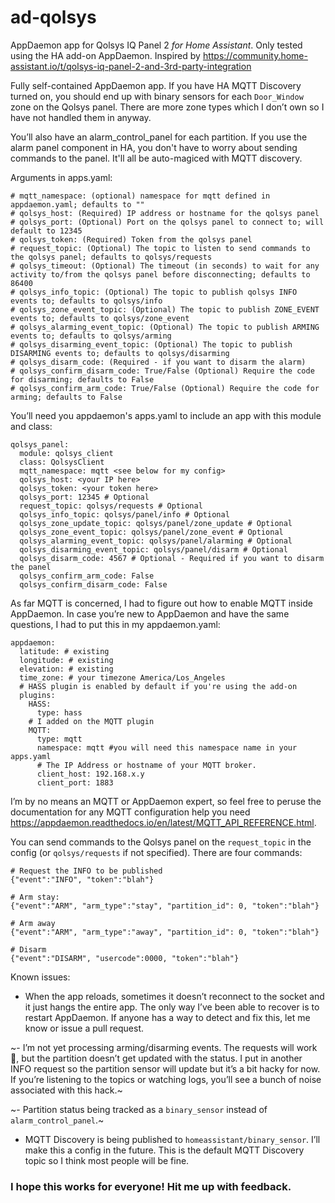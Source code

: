 # ad-qolsys
AppDaemon app for Qolsys IQ Panel 2 _for Home Assistant_.  Only tested using the HA add-on AppDaemon.  Inspired by https://community.home-assistant.io/t/qolsys-iq-panel-2-and-3rd-party-integration

Fully self-contained AppDaemon app.  If you have HA MQTT Discovery turned on, you should end up with binary sensors for each `Door_Window` zone on the Qolsys panel. There are more zone types which I don’t own so I have not handled them in anyway.

You’ll also have an alarm_control_panel for each partition.  If you use the alarm panel component in HA, you don't have to worry about sending commands to the panel.  It'll all be auto-magiced with MQTT discovery.

Arguments in apps.yaml:
```
# mqtt_namespace: (optional) namespace for mqtt defined in appdaemon.yaml; defaults to ""
# qolsys_host: (Required) IP address or hostname for the qolsys panel
# qolsys_port: (Optional) Port on the qolsys panel to connect to; will default to 12345
# qolsys_token: (Required) Token from the qolsys panel
# request_topic: (Optional) The topic to listen to send commands to the qolsys panel; defaults to qolsys/requests
# qolsys_timeout: (Optional) The timeout (in seconds) to wait for any activity to/from the qolsys panel before disconnecting; defaults to 86400
# qolsys_info_topic: (Optional) The topic to publish qolsys INFO events to; defaults to qolsys/info
# qolsys_zone_event_topic: (Optional) The topic to publish ZONE_EVENT events to; defaults to qolsys/zone_event
# qolsys_alarming_event_topic: (Optional) The topic to publish ARMING events to; defaults to qolsys/arming
# qolsys_disarming_event_topic: (Optional) The topic to publish DISARMING events to; defaults to qolsys/disarming
# qolsys_disarm_code: (Required - if you want to disarm the alarm)
# qolsys_confirm_disarm_code: True/False (Optional) Require the code for disarming; defaults to False
# qolsys_confirm_arm_code: True/False (Optional) Require the code for arming; defaults to False
```
You’ll need you appdaemon's apps.yaml to include an app with this module and class:
```
qolsys_panel:
  module: qolsys_client
  class: QolsysClient
  mqtt_namespace: mqtt <see below for my config>
  qolsys_host: <your IP here>
  qolsys_token: <your token here>
  qolsys_port: 12345 # Optional
  request_topic: qolsys/requests # Optional
  qolsys_info_topic: qolsys/panel/info # Optional
  qolsys_zone_update_topic: qolsys/panel/zone_update # Optional
  qolsys_zone_event_topic: qolsys/panel/zone_event # Optional
  qolsys_alarming_event_topic: qolsys/panel/alarming # Optional
  qolsys_disarming_event_topic: qolsys/panel/disarm # Optional
  qolsys_disarm_code: 4567 # Optional - Required if you want to disarm the panel
  qolsys_confirm_arm_code: False
  qolsys_confirm_disarm_code: False
```
As far MQTT is concerned, I had to figure out how to enable MQTT inside AppDaemon. In case you’re new to AppDaemon and have the same questions, I had to put this in my appdaemon.yaml:
```
appdaemon:
  latitude: # existing
  longitude: # existing
  elevation: # existing
  time_zone: # your timezone America/Los_Angeles
  # HASS plugin is enabled by default if you're using the add-on
  plugins:
    HASS:
      type: hass
    # I added on the MQTT plugin
    MQTT:
      type: mqtt
      namespace: mqtt #you will need this namespace name in your apps.yaml
      # The IP Address or hostname of your MQTT broker.  
      client_host: 192.168.x.y
      client_port: 1883
```
I’m by no means an MQTT or AppDaemon expert, so feel free to peruse the documentation for any MQTT configuration help you need https://appdaemon.readthedocs.io/en/latest/MQTT_API_REFERENCE.html.

You can send commands to the Qolsys panel on the `request_topic` in the config (or `qolsys/requests` if not specified).  There are four commands:
```
# Request the INFO to be published
{"event":"INFO", "token":"blah"}

# Arm stay:
{"event":"ARM", "arm_type":"stay", "partition_id": 0, "token":"blah"}

# Arm away
{"event":"ARM", "arm_type":"away", "partition_id": 0, "token":"blah"}

# Disarm
{"event":"DISARM", "usercode":0000, "token":"blah"}
```
Known issues:

- When the app reloads, sometimes it doesn’t reconnect to the socket and it just hangs the entire app. The only way I’ve been able to recover is to restart AppDaemon. If anyone has a way to detect and fix this, let me know or issue a pull request.

~- I’m not yet processing arming/disarming events. The requests will work 💯, but the partition doesn’t get updated with the status. I put in another INFO request so the partition sensor will update but it’s a bit hacky for now. If you’re listening to the topics or watching logs, you’ll see a bunch of noise associated with this hack.~

~- Partition status being tracked as a `binary_sensor` instead of `alarm_control_panel`.~
- MQTT Discovery is being published to `homeassistant/binary_sensor`. I’ll make this a config in the future. This is the default MQTT Discovery topic so I think most people will be fine.

### I hope this works for everyone! Hit me up with feedback.

